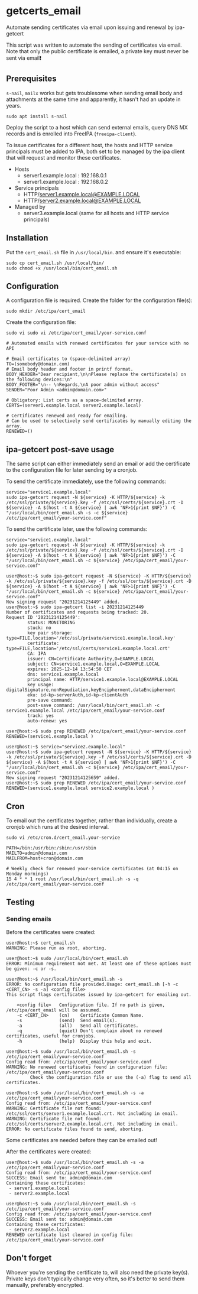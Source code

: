 # getcerts_email

Automate sending certificates via email upon issuing and renewal by ipa-getcert

This script was written to automate the sending of certificates via email. Note that only the public certificate is emailed, a private key must never be sent via email❗

## Prerequisites

`s-nail`, `mailx` works but gets troublesome when sending email body and attachments at the same time and apparently, it hasn't had an update in years.

`sudo apt install s-nail` 

Deploy the script to a host which can send external emails, query DNS MX records and is enrolled into FreeIPA (`freeipa-client`).

To issue certificates for a different host, the hosts and HTTP service principals must be added to IPA, both set to be managed by the ipa client that will request and monitor these certificates.

- Hosts
  - server1.example.local : 192.168.0.1
  - server1.example.local : 192.168.0.2
- Service principals
  - HTTP/server1.example.local@EXAMPLE.LOCAL
  - HTTP/server2.example.local@EXAMPLE.LOCAL
- Managed by
  - server3.example.local (same for all hosts and HTTP service principals)

## Installation

Put the `cert_email.sh` file in `/usr/local/bin`. and ensure it's executable:

`sudo cp cert_email.sh /usr/local/bin/`  
`sudo chmod +x /usr/local/bin/cert_email.sh` 

## Configuration

A configuration file is required. Create the folder for the configuration file(s): 

`sudo mkdir /etc/ipa/cert_email` 

Create the configuration file: 

`sudo vi sudo vi /etc/ipa/cert_email/your-service.conf` 

```text
# Automated emails with renewed certificates for your service with no API

# Email certificates to (space-delimited array)
TO=(somebody@domain.com)
# Email body header and footer in printf format.
BODY_HEADER="Dear recipient,\n\nPlease replace the certificate(s) on the following devices:\n"
BODY_FOOTER="\n-- \nRegards,\nA poor admin without access"
SENDER="Poor Admin <admin@domain.com>"

# Obligatory: List certs as a space-delimited array.
CERTS=(server1.example.local server2.example.local)

# Certificates renewed and ready for emailing.
# Can be used to selectively send certificates by manually editing the array.
RENEWED=()
```

## ipa-getcert post-save usage

The same script can either immediately send an email or add the certificate to the configuration file for later sending by a cronjob.

To send the certificate immediately, use the following commands: 

`service="service1.example.local"`  
`sudo ipa-getcert request -N ${service} -K HTTP/${service} -k /etc/ssl/private/${service}.key -f /etc/ssl/certs/${service}.crt -D ${service} -A $(host -t A ${service} | awk 'NF>1{print $NF}') -C "/usr/local/bin/cert_email.sh -s -c ${service} /etc/ipa/cert_email/your-service.conf"` 

To send the certificate later, use the following commands: 

`service="service1.example.local"`  
`sudo ipa-getcert request -N ${service} -K HTTP/${service} -k /etc/ssl/private/${service}.key -f /etc/ssl/certs/${service}.crt -D ${service} -A $(host -t A ${service} | awk 'NF>1{print $NF}') -C "/usr/local/bin/cert_email.sh -c ${service} /etc/ipa/cert_email/your-service.conf"` 

```text
user@host:~$ sudo ipa-getcert request -N ${service} -K HTTP/${service} -k /etc/ssl/private/${service}.key -f /etc/ssl/certs/${service}.crt -D ${service} -A $(host -t A ${service} | awk 'NF>1{print $NF}') -C "/usr/local/bin/cert_email.sh -c ${service} /etc/ipa/cert_email/your-service.conf"
New signing request "20231214125449" added.
user@host:~$ sudo ipa-getcert list -i 20231214125449
Number of certificates and requests being tracked: 20.
Request ID '20231214125449':
        status: MONITORING
        stuck: no
        key pair storage: type=FILE,location='/etc/ssl/private/service1.example.local.key'
        certificate: type=FILE,location='/etc/ssl/certs/service1.example.local.crt'
        CA: IPA
        issuer: CN=Certificate Authority,O=EXAMPLE.LOCAL
        subject: CN=service1.example.local,O=EXAMPLE.LOCAL
        expires: 2025-12-14 13:54:50 CET
        dns: service1.example.local
        principal name: HTTP/service1.example.local@EXAMPLE.LOCAL
        key usage: digitalSignature,nonRepudiation,keyEncipherment,dataEncipherment
        eku: id-kp-serverAuth,id-kp-clientAuth
        pre-save command:
        post-save command: /usr/local/bin/cert_email.sh -c service1.example.local /etc/ipa/cert_email/your-service.conf
        track: yes
        auto-renew: yes

user@host:~$ sudo grep RENEWED /etc/ipa/cert_email/your-service.conf
RENEWED=(service1.example.local )

user@host:~$ service="service2.example.local"
user@host:~$ sudo ipa-getcert request -N ${service} -K HTTP/${service} -k /etc/ssl/private/${service}.key -f /etc/ssl/certs/${service}.crt -D ${service} -A $(host -t A ${service} | awk 'NF>1{print $NF}') -C "/usr/local/bin/cert_email.sh -c ${service} /etc/ipa/cert_email/your-service.conf"
New signing request "20231214125659" added.
user@host:~$ sudo grep RENEWED /etc/ipa/cert_email/your-service.conf
RENEWED=(service1.example.local service2.example.local )
```

## Cron

To email out the certificates together, rather than individually, create a cronjob which runs at the desired interval.

`sudo vi /etc/cron.d/cert_email.your-service` 

```text
PATH=/bin:/usr/bin:/sbin:/usr/sbin
MAILTO=admin@domain.com
MAILFROM=host+cron@domain.com

# Weekly check for renewed your-service certificates (at 04:15 on Monday mornings)
15 4 * * 1 root /usr/local/bin/cert_email.sh -s -q /etc/ipa/cert_email/your-service.conf
```

## Testing

### Sending emails

Before the certificates were created: 

```text
user@host:~$ cert_email.sh
WARNING: Please run as root, aborting.

user@host:~$ sudo /usr/local/bin/cert_email.sh
ERROR: Minimum requirement not met. At least one of these options must be given: -c or -s.

user@host:~$ /usr/local/bin/cert_email.sh -s
ERROR: No configuration file provided.Usage: cert_email.sh [-h -c <CERT_CN> -s -a] <config file>
This script flags certificates issued by ipa-getcert for emailing out.

    <config file>   Configuration file. If no path is given, /etc/ipa/cert_email will be assumed.
    -c <CERT_CN>    (cn)    Certificate Common Name.
    -s              (send)  Send email(s).
    -a              (all)   Send all certificates.
    -q              (quiet) Don't complain about no renewed certificates, useful for cronjobs.
    -h              (help)  Display this help and exit.

user@host:~$ sudo /usr/local/bin/cert_email.sh -s /etc/ipa/cert_email/your-service.conf
Config read from: /etc/ipa/cert_email/your-service.conf
WARNING: No renewed certificates found in configuration file: /etc/ipa/cert_email/your-service.conf
         Check the configuration file or use the (-a) flag to send all certificates.

user@host:~$ sudo /usr/local/bin/cert_email.sh -s -a /etc/ipa/cert_email/your-service.conf
Config read from: /etc/ipa/cert_email/your-service.conf
WARNING: Certificate file not found: /etc/ssl/certs/server1.example.local.crt. Not including in email.
WARNING: Certificate file not found: /etc/ssl/certs/server2.example.local.crt. Not including in email.
ERROR: No certificate files found to send, aborting.
```

Some certificates are needed before they can be emailed out!

After the certificates were created: 

```text
user@host:~$ sudo /usr/local/bin/cert_email.sh -s -a /etc/ipa/cert_email/your-service.conf
Config read from: /etc/ipa/cert_email/your-service.conf
SUCCESS: Email sent to: admin@domain.com
Containing these certificates:
 - server1.example.local
 - server2.example.local

user@host:~$ sudo /usr/local/bin/cert_email.sh -s /etc/ipa/cert_email/your-service.conf
Config read from: /etc/ipa/cert_email/your-service.conf
SUCCESS: Email sent to: admin@domain.com
Containing these certificates:
 - server2.example.local
RENEWED certificate list cleared in config file: /etc/ipa/cert_email/your-service.conf
```

## Don't forget

Whoever you're sending the certificate to, will also need the private key(s). Private keys don't typically change very often, so it's better to send them manually, preferably encrypted.
